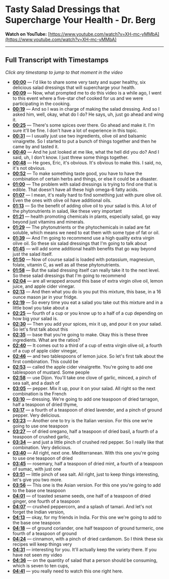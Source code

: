 # Tasty Salad Dressings that Supercharge Your Health - Dr. Berg

**Watch on YouTube:** [https://www.youtube.com/watch?v=XH-mc-yMMbA](https://www.youtube.com/watch?v=XH-mc-yMMbA)

---

## Full Transcript with Timestamps

*Click any timestamp to jump to that moment in the video*

- **[00:00](https://www.youtube.com/watch?v=XH-mc-yMMbA&t=0s)** — I'd like to share some very tasty and super healthy, six delicious salad dressings that will supercharge your health.
- **[00:09](https://www.youtube.com/watch?v=XH-mc-yMMbA&t=9s)** — Now, what prompted me to do this video is a while ago, I went to this event where a five-star chef cooked for us and we were participating in the cooking.
- **[00:19](https://www.youtube.com/watch?v=XH-mc-yMMbA&t=19s)** — And so I was in charge of making the salad dressing. And so I asked him, well, okay, what do I do? He says, uh, just go ahead and wing it.
- **[00:25](https://www.youtube.com/watch?v=XH-mc-yMMbA&t=25s)** — There's some spices over there. Go ahead and make it. I'm sure it'll be fine. I don't have a lot of experience in this topic.
- **[00:31](https://www.youtube.com/watch?v=XH-mc-yMMbA&t=31s)** — I usually just use two ingredients, olive oil and balsamic vinaigrette. So I started to put a bunch of things together and then he came by and tasted it.
- **[00:40](https://www.youtube.com/watch?v=XH-mc-yMMbA&t=40s)** — And he just looked at me like, what the hell did you do? And I said, uh, I don't know. I just threw some things together.
- **[00:48](https://www.youtube.com/watch?v=XH-mc-yMMbA&t=48s)** — He goes, Eric, it's obvious. It's obvious to make this. I said, no, it's not obvious.
- **[00:52](https://www.youtube.com/watch?v=XH-mc-yMMbA&t=52s)** — To make something taste good, you have to have the combination of certain herbs and things, or else it could be a disaster.
- **[01:00](https://www.youtube.com/watch?v=XH-mc-yMMbA&t=60s)** — The problem with salad dressings is trying to find one that is edible. That doesn't have all these high omega-6 fatty acids.
- **[01:07](https://www.youtube.com/watch?v=XH-mc-yMMbA&t=67s)** — I mean, it's really hard to find something just with pure olive oil. Even the ones with olive oil have additional oils.
- **[01:13](https://www.youtube.com/watch?v=XH-mc-yMMbA&t=73s)** — So the benefit of adding olive oil to your salad is this. A lot of the phytonutrients in salad, like these very important
- **[01:21](https://www.youtube.com/watch?v=XH-mc-yMMbA&t=81s)** — health promoting chemicals in plants, especially salad, go way beyond just vitamins and minerals.
- **[01:29](https://www.youtube.com/watch?v=XH-mc-yMMbA&t=89s)** — The phytonutrients or the phytochemicals in salad are fat soluble, which means we need to eat them with some type of fat or oil.
- **[01:39](https://www.youtube.com/watch?v=XH-mc-yMMbA&t=99s)** — And I'm going to recommend use a high quality extra virgin olive oil. So these six salad dressings that I'm going to talk about
- **[01:45](https://www.youtube.com/watch?v=XH-mc-yMMbA&t=105s)** — will add some additional health benefits that go way beyond just the salad itself.
- **[01:50](https://www.youtube.com/watch?v=XH-mc-yMMbA&t=110s)** — Now of course salad is loaded with potassium, magnesium, folate, vitamin C, as well as all these phytonutrients.
- **[01:58](https://www.youtube.com/watch?v=XH-mc-yMMbA&t=118s)** — But the salad dressing itself can really take it to the next level. So these salad dressings that I'm going to recommend
- **[02:04](https://www.youtube.com/watch?v=XH-mc-yMMbA&t=124s)** — are all wrapped around this base of extra virgin olive oil, lemon juice, and apple cider vinegar.
- **[02:13](https://www.youtube.com/watch?v=XH-mc-yMMbA&t=133s)** — And then what you do is you put this mixture, this base, in a 16 ounce mason jar in your fridge.
- **[02:19](https://www.youtube.com/watch?v=XH-mc-yMMbA&t=139s)** — So every time you eat a salad you take out this mixture and in a little bowl you take about a
- **[02:25](https://www.youtube.com/watch?v=XH-mc-yMMbA&t=145s)** — fourth of a cup or you know up to a half of a cup depending on how big your salad is.
- **[02:30](https://www.youtube.com/watch?v=XH-mc-yMMbA&t=150s)** — Then you add your spices, mix it up, and pour it on your salad. So let's first talk about this
- **[02:35](https://www.youtube.com/watch?v=XH-mc-yMMbA&t=155s)** — base that you're going to make. Okay this is these three ingredients. What are the ratios?
- **[02:40](https://www.youtube.com/watch?v=XH-mc-yMMbA&t=160s)** — It comes out to a third of a cup of extra virgin olive oil, a fourth of a cup of apple cider vinegar,
- **[02:46](https://www.youtube.com/watch?v=XH-mc-yMMbA&t=166s)** — and two tablespoons of lemon juice. So let's first talk about the first combination. This could be
- **[02:53](https://www.youtube.com/watch?v=XH-mc-yMMbA&t=173s)** — called the apple cider vinaigrette. You're going to add one tablespoon of mustard. Some people
- **[02:58](https://www.youtube.com/watch?v=XH-mc-yMMbA&t=178s)** — use Dijon. You'll take one clove of garlic, minced, a pinch of sea salt, and a dash of
- **[03:05](https://www.youtube.com/watch?v=XH-mc-yMMbA&t=185s)** — pepper. Mix it up, pour it on your salad. All right so the next combination is the French
- **[03:10](https://www.youtube.com/watch?v=XH-mc-yMMbA&t=190s)** — dressing. We're going to add one teaspoon of dried tarragon, half a teaspoon of dried thyme,
- **[03:17](https://www.youtube.com/watch?v=XH-mc-yMMbA&t=197s)** — a fourth of a teaspoon of dried lavender, and a pinch of ground pepper. Very delicious.
- **[03:23](https://www.youtube.com/watch?v=XH-mc-yMMbA&t=203s)** — Another one to try is the Italian version. For this one we're going to use one teaspoon
- **[03:27](https://www.youtube.com/watch?v=XH-mc-yMMbA&t=207s)** — of dried oregano, half a teaspoon of dried basil, a fourth of a teaspoon of crushed garlic,
- **[03:34](https://www.youtube.com/watch?v=XH-mc-yMMbA&t=214s)** — and just a little pinch of crushed red pepper. So I really like that combination. Very delicious.
- **[03:40](https://www.youtube.com/watch?v=XH-mc-yMMbA&t=220s)** — All right, next one. Mediterranean. With this one you're going to use one teaspoon of dried
- **[03:45](https://www.youtube.com/watch?v=XH-mc-yMMbA&t=225s)** — rosemary, half a teaspoon of dried mint, a fourth of a teaspoon of sumac, with just one
- **[03:51](https://www.youtube.com/watch?v=XH-mc-yMMbA&t=231s)** — little pinch of sea salt. All right, just to keep things interesting, let's give you two more.
- **[03:56](https://www.youtube.com/watch?v=XH-mc-yMMbA&t=236s)** — This one is the Asian version. For this one you're going to add to the base one teaspoon
- **[04:01](https://www.youtube.com/watch?v=XH-mc-yMMbA&t=241s)** — of toasted sesame seeds, one half of a teaspoon of dried ginger, one fourth of a teaspoon
- **[04:07](https://www.youtube.com/watch?v=XH-mc-yMMbA&t=247s)** — crushed peppercorn, and a splash of tamari. And let's not forget the Indian version,
- **[04:13](https://www.youtube.com/watch?v=XH-mc-yMMbA&t=253s)** — okay, for my friends in India. For this one we're going to add to the base one teaspoon
- **[04:18](https://www.youtube.com/watch?v=XH-mc-yMMbA&t=258s)** — of ground coriander, one half teaspoon of ground turmeric, one fourth of a teaspoon of ground
- **[04:24](https://www.youtube.com/watch?v=XH-mc-yMMbA&t=264s)** — cinnamon, with a pinch of dried cardamom. So I think these six recipes will keep things very
- **[04:31](https://www.youtube.com/watch?v=XH-mc-yMMbA&t=271s)** — interesting for you. It'll actually keep the variety there. If you have not seen my video
- **[04:36](https://www.youtube.com/watch?v=XH-mc-yMMbA&t=276s)** — on the quantity of salad that a person should be consuming, which is seven to ten cups,
- **[04:41](https://www.youtube.com/watch?v=XH-mc-yMMbA&t=281s)** — you really need to watch this one right here.
